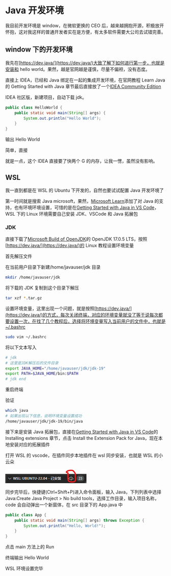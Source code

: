 # Java 开发环境

我目前开发环境是 window，在微软更换的 CEO 后，越来越拥抱开源，积极放开怀抱，这对我这样的普通开发者实在是方便，有太多软件需要大公司去试错完善。

## window 下的开发环境

我先在[https://dev.java/](https://dev.java/)大致了解下如何进行第一步，也就是安装和 hello world。果然，越是官网越是谨慎，尽量不偏袒，没有态度。

直接上 IDEA，已经和 Java 绑定在一起的集成开发环境，在官网教程 Learn Java 的 Getting Started with Java 章节最后直接放了一个[IDEA Community Edition](https://www.jetbrains.com/idea/)

IDEA 社区版，新建项目，自动下载 jdk。

```java
public class HelloWorld {
    public static void main(String[] args) {
        System.out.println("Hello World");
    }
}
```

输出 Hello World

简单，直接

就是一点，这个 IDEA 直接要了快两个 G 的内存，让我一愣，虽然没有影响。

## WSL

我一直到都是在 WSL 的 Ubuntu 下开发的，自然也要试试配置 Java 开发环境了

第一时间就是搜索 Java microsoft，果然，[Microsoft Learn](https://learn.microsoft.com/zh-cn/java/)添加了对 Java 的支持，也有环境环境设置，可惜的是在[Getting Started with Java in VS Code](https://code.visualstudio.com/docs/java/java-tutorial)，WSL 下的 Linux 环境需要自己安装 JDK、VSCode 和 Java 拓展包

### JDK

直接下载了[Microsoft Build of OpenJDK](https://learn.microsoft.com/zh-cn/java/openjdk/download)的 OpenJDK 17.0.5 LTS，按照[https://dev.java/](https://dev.java/)的 Linux 教程设置环境变量

首先解压文件

在当前用户目录下新建/home/javauser/jdk 目录

```sh
mkdir /home/javauser/jdk
```

将下载的 JDK 复制到这个目录下解压

```sh
tar xzf *.tar.gz
```

设置环境变量，这里出现一个问题，就是按照[https://dev.java/](https://dev.java/)的方式，每次关闭终端，对应的环境变量就没了等于说每次都要设置一次，在找了几个教程后，选择将环境变量写入当前用户的文件中，也就是~/.bashrc

```sh
sudo vim ~/.bashrc
```

将以下文本写入

```sh
# jdk
# 这里是JDK解压后的文件目录
export JAVA_HOME="/home/javauser/jdk/jdk-19"
export PATH=$JAVA_HOME/bin:$PATH
# jdk end
```

重启终端

验证

```sh
which java
# 如果出现以下信息，说明环境变量设置成功
/home/javauser/jdk/jdk-19/bin/java
```

接下来是安装 Java 拓展包，直接在[Getting Started with Java in VS Code](https://code.visualstudio.com/docs/java/java-tutorial)的 Installing extensions 章节，点击 Install the Extension Pack for Java，现在本地安装对应的拓展插件

打开 WSL 的 vscode，在插件同步本地插件在 wsl 同步安装，也就是 WSL 的小云朵

![WSL下同步安装](./Java%E5%BC%80%E5%8F%91%E7%8E%AF%E5%A2%83/%E5%B1%8F%E5%B9%95%E6%88%AA%E5%9B%BE%202023-01-17%20233703.png)

同步完毕后，快捷键(Ctrl+Shift+P)进入命令面板，输入 Java，下列列表中选择 Java:Create Java Project > No build tools，选择工作目录，输入项目名称，code 会自动弹出一个新窗体，在 src 目录下的 App.java 中

```java
public class App {
    public static void main(String[] args) throws Exception {
        System.out.println("Hello, World!");
    }
}
```

点击 main 方法上的 Run

终端输出 Hello World

WSL 环境设置完毕

